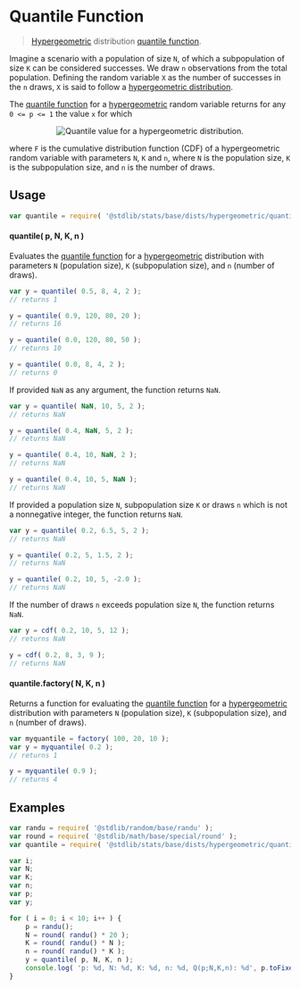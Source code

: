 <!--

@license Apache-2.0

Copyright (c) 2018 The Stdlib Authors.

Licensed under the Apache License, Version 2.0 (the "License");
you may not use this file except in compliance with the License.
You may obtain a copy of the License at

   http://www.apache.org/licenses/LICENSE-2.0

Unless required by applicable law or agreed to in writing, software
distributed under the License is distributed on an "AS IS" BASIS,
WITHOUT WARRANTIES OR CONDITIONS OF ANY KIND, either express or implied.
See the License for the specific language governing permissions and
limitations under the License.

-->

# Quantile Function

> [Hypergeometric][hypergeometric-distribution] distribution [quantile function][quantile-function].

<section class="intro">

Imagine a scenario with a population of size `N`, of which a subpopulation of size `K` can be considered successes. We draw `n` observations from the total population. Defining the random variable `X` as the number of successes in the `n` draws, `X` is said to follow a [hypergeometric distribution][hypergeometric-distribution].

The [quantile function][quantile-function] for a [hypergeometric][hypergeometric-distribution] random variable returns for any `0 <= p <= 1` the value `x` for which

<!-- <equation class="equation" label="eq:hypergeometric_quantile_function" align="center" raw="F(x-1;N,K,n) < p \le F(x;N,K,n)" alt="Quantile value for a hypergeometric distribution."> -->

<div class="equation" align="center" data-raw-text="F(x-1;N,K,n) &lt; p \le F(x;N,K,n)" data-equation="eq:hypergeometric_quantile_function">
    <img src="https://cdn.rawgit.com/stdlib-js/stdlib/6c7e930588674097b03b3201c5d368532bba6c67/lib/node_modules/@stdlib/stats/base/dists/hypergeometric/quantile/docs/img/equation_hypergeometric_quantile_function.svg" alt="Quantile value for a hypergeometric distribution.">
    <br>
</div>

<!-- </equation> -->

where `F` is the cumulative distribution function (CDF) of a hypergeometric random variable with parameters `N`, `K` and `n`, where `N` is the population size, `K` is the subpopulation size, and `n` is the number of draws.

</section>

<!-- /.intro -->

<section class="usage">

## Usage

```javascript
var quantile = require( '@stdlib/stats/base/dists/hypergeometric/quantile' );
```

#### quantile( p, N, K, n )

Evaluates the [quantile function][quantile-function] for a [hypergeometric][hypergeometric-distribution] distribution with parameters `N` (population size), `K` (subpopulation size), and `n` (number of draws).

```javascript
var y = quantile( 0.5, 8, 4, 2 );
// returns 1

y = quantile( 0.9, 120, 80, 20 );
// returns 16

y = quantile( 0.0, 120, 80, 50 );
// returns 10

y = quantile( 0.0, 8, 4, 2 );
// returns 0
```

If provided `NaN` as any argument, the function returns `NaN`.

```javascript
var y = quantile( NaN, 10, 5, 2 );
// returns NaN

y = quantile( 0.4, NaN, 5, 2 );
// returns NaN

y = quantile( 0.4, 10, NaN, 2 );
// returns NaN

y = quantile( 0.4, 10, 5, NaN );
// returns NaN
```

If provided a population size `N`, subpopulation size `K` or draws `n` which is not a nonnegative integer, the function returns `NaN`.

```javascript
var y = quantile( 0.2, 6.5, 5, 2 );
// returns NaN

y = quantile( 0.2, 5, 1.5, 2 );
// returns NaN

y = quantile( 0.2, 10, 5, -2.0 );
// returns NaN
```

If the number of draws `n` exceeds population size `N`, the function returns `NaN`.

```javascript
var y = cdf( 0.2, 10, 5, 12 );
// returns NaN

y = cdf( 0.2, 8, 3, 9 );
// returns NaN
```

#### quantile.factory( N, K, n )

Returns a function for evaluating the [quantile function][quantile-function] for a [hypergeometric ][hypergeometric-distribution] distribution with parameters `N` (population size), `K` (subpopulation size), and `n` (number of draws).

```javascript
var myquantile = factory( 100, 20, 10 );
var y = myquantile( 0.2 );
// returns 1

y = myquantile( 0.9 );
// returns 4
```

</section>

<!-- /.usage -->

<section class="examples">

## Examples

<!-- eslint no-undef: "error" -->

```javascript
var randu = require( '@stdlib/random/base/randu' );
var round = require( '@stdlib/math/base/special/round' );
var quantile = require( '@stdlib/stats/base/dists/hypergeometric/quantile' );

var i;
var N;
var K;
var n;
var p;
var y;

for ( i = 0; i < 10; i++ ) {
    p = randu();
    N = round( randu() * 20 );
    K = round( randu() * N );
    n = round( randu() * K );
    y = quantile( p, N, K, n );
    console.log( 'p: %d, N: %d, K: %d, n: %d, Q(p;N,K,n): %d', p.toFixed( 4 ), N, K, n, y.toFixed( 4 ) );
}
```

</section>

<!-- /.examples -->

<section class="links">

[hypergeometric-distribution]: https://en.wikipedia.org/wiki/hypergeometric_distribution

[quantile-function]: https://en.wikipedia.org/wiki/Quantile_function

</section>

<!-- /.links -->
